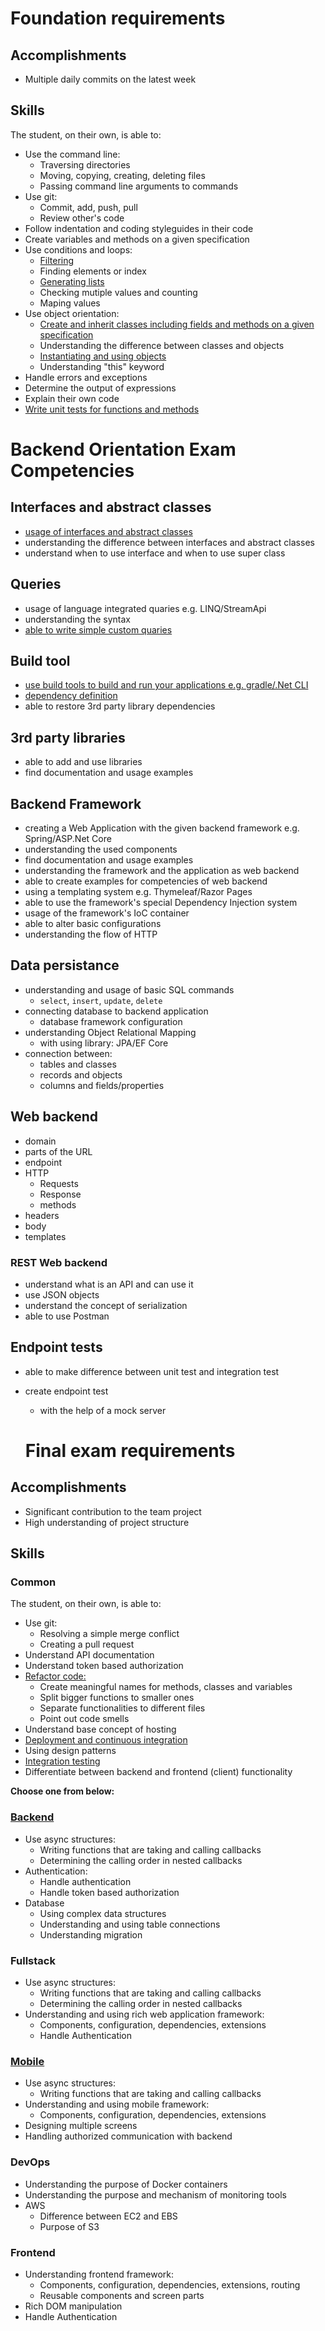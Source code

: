 # Foundation requirements

## Accomplishments

 -  Multiple daily commits on the latest week

## Skills

The student, on their own, is able to:

 -  Use the command line:
     -  Traversing directories
     -  Moving, copying, creating, deleting files
     -  Passing command line arguments to commands
 -  Use git:
     -  Commit, add, push, pull
     -  Review other's code
 -  Follow indentation and coding styleguides in their code
 -  Create variables and methods on a given specification
 -  Use conditions and loops:
     -  [Filtering](https://github.com/greenfox-academy/BalazsSalfay/blob/master/week-02/day-01/oddeven/src/OddEven.java)
     -  Finding elements or index
     -  [Generating lists](https://github.com/greenfox-academy/BalazsSalfay/blob/master/week-02/day-03/candyshop/src/CandyShop.java)
     -  Checking mutiple values and counting
     -  Maping values
 -  Use object orientation:
     -  [Create and inherit classes including fields and methods on a given specification](https://github.com/greenfox-academy/BalazsSalfay/tree/master/week-06/day-02/instruments/src)
     -  Understanding the difference between classes and objects
     -  [Instantiating and using objects](https://github.com/greenfox-academy/BalazsSalfay/tree/master/week-04/day-02/gardenapplication/src)
     -  Understanding "this" keyword
 -  Handle errors and exceptions
 -  Determine the output of expressions
 -  Explain their own code
 -  [Write unit tests for functions and methods](https://github.com/greenfox-academy/BalazsSalfay/blob/master/week-07/day-02/dojo/numberconvertertdd/test/NumberConverterTest.java)
 
 # Backend Orientation Exam Competencies

## Interfaces and abstract classes

- [usage of interfaces and abstract classes](https://github.com/greenfox-academy/huli-kalendaryo-android/tree/dev/app/src/main/java/com/greenfox/kalendaryo/http/backend)
- understanding the difference between interfaces and abstract classes
- understand when to use interface and when to use super class

## Queries

- usage of language integrated quaries e.g. LINQ/StreamApi
- understanding the syntax
- [able to write simple custom quaries](https://github.com/greenfox-academy/BalazsSalfay/blob/master/week-10/exampractice/licenceplate/src/main/java/com/greenfoxacademy/licenceplatesearch/services/CarServiceImpl.java)

## Build tool

- [use build tools to build and run your applications e.g. gradle/.Net CLI](https://github.com/greenfox-academy/BalazsSalfay/tree/master/week-08/day-01/candidate/src/main/java/com/greenfoxacademy/todoswithdatabase) 
- [dependency definition](https://github.com/BalazsSalfay/candidate/blob/master/src/main/java/com/greenfoxacademy/todoswithdatabase/controllers/CandidateController.java)
- able to restore 3rd party library dependencies

## 3rd party libraries

- able to add and use libraries
- find documentation and usage examples

## Backend Framework

- creating a Web Application with the given backend framework e.g. Spring/ASP.Net Core
- understanding the used components
- find documentation and usage examples
- understanding the framework and the application as web backend
- able to create examples for competencies of web backend
- using a templating system e.g. Thymeleaf/Razor Pages
- able to use the framework's special Dependency Injection system
- usage of the framework's IoC container
- able to alter basic configurations
- understanding the flow of HTTP

## Data persistance

- understanding and usage of basic SQL commands
  - `select`, `insert`, `update`, `delete`
- connecting database to backend application
  - database framework configuration
- understanding Object Relational Mapping
  - with using library: JPA/EF Core
- connection between:
  - tables and classes
  - records and objects
  - columns and fields/properties

## Web backend

- domain
- parts of the URL
- endpoint
- HTTP
  - Requests
  - Response
  - methods
- headers
- body
- templates

### REST Web backend

- understand what is an API and can use it
- use JSON objects
- understand the concept of serialization
- able to use Postman

## Endpoint tests

- able to make difference between unit test and integration test
- create endpoint test
  - with the help of a mock server
  
  # Final exam requirements

## Accomplishments

 -  Significant contribution to the team project
 -  High understanding of project structure

## Skills

### Common

The student, on their own, is able to:
 -  Use git:
     -  Resolving a simple merge conflict
     -  Creating a pull request
 -  Understand API documentation
 -  Understand token based authorization
 -  [Refactor code:](https://github.com/greenfox-academy/AttilaMandoki/blob/master/Week-09/Day-1/Dojo-Tennis_Game/src/TennisGame3.java)
     -  Create meaningful names for methods, classes and variables
     -  Split bigger functions to smaller ones
     -  Separate functionalities to different files
     -  Point out code smells
 -  Understand base concept of hosting
 -  [Deployment and continuous integration](https://dashboard.heroku.com/apps/evening-taiga-51799)
 -  Using design patterns
 -  [Integration testing](https://github.com/greenfox-academy/BalazsSalfay/blob/master/week-10/exampractice/gfwebstore/src/test/java/comgreenfoxacademy/gfwebshop/controllers/StoreRestControllerTest.java)
 -  Differentiate between backend and frontend (client) functionality


**Choose one from below:**

### [Backend](https://github.com/greenfox-academy/huli-kalendaryo-backend/tree/dev/src/main/java/com/greenfoxacademy/opal/kalendaryo/kalendaryo)

 -  Use async structures:
     -  Writing functions that are taking and calling callbacks
     -  Determining the calling order in nested callbacks
 -  Authentication:
     -  Handle authentication
     -  Handle token based authorization
 -  Database
     - Using complex data structures
     - Understanding and using table connections
     - Understanding migration 

### Fullstack

 -  Use async structures:
     -  Writing functions that are taking and calling callbacks
     -  Determining the calling order in nested callbacks
 -  Understanding and using rich web application framework:
     -  Components, configuration, dependencies, extensions
     -  Handle Authentication

### [Mobile](https://github.com/greenfox-academy/huli-kalendaryo-android/tree/dev/app/src/main/java/com/greenfox/kalendaryo)

 -  Use async structures:
     -  Writing functions that are taking and calling callbacks
 -  Understanding and using mobile framework:
     -  Components, configuration, dependencies, extensions
 -  Designing multiple screens
 -  Handling authorized communication with backend

### DevOps

 -  Understanding the purpose of Docker containers
 -  Understanding the purpose and mechanism of monitoring tools
 -  AWS
     -  Difference between EC2 and EBS
     -  Purpose of S3

### Frontend

 -  Understanding frontend framework:
     -  Components, configuration, dependencies, extensions, routing
     -  Reusable components and screen parts
 -  Rich DOM manipulation
 -  Handle Authentication
